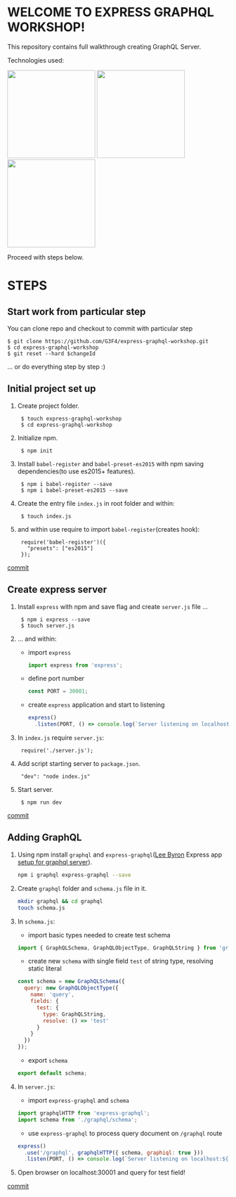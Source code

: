 # WELCOME TO EXPRESS GRAPHQL WORKSHOP!

This repository contains full walkthrough creating GraphQL Server.

Technologies used:

<img height="200" width="200" src="http://graphql.org/img/logo.svg">
<img height="200" width="200" src="http://d3t0dn7puh4fxw.cloudfront.net/wp-content/uploads/2015/09/expressjs.jpg">
<img height="200" width="200" src="https://avatars2.githubusercontent.com/u/9637642?v=3&s=200">

Proceed with steps below.

# STEPS

## Start work from particular step

You can clone repo and checkout to commit with particular step

    $ git clone https://github.com/G3F4/express-graphql-workshop.git
    $ cd express-graphql-workshop
    $ git reset --hard $changeId
    
... or do everything step by step :)

## Initial project set up

1. Create project folder.

        $ touch express-graphql-workshop
        $ cd express-graphql-workshop

2. Initialize npm.

        $ npm init

3. Install `babel-register` and `babel-preset-es2015` with npm saving dependencies(to use es2015+ features).

        $ npm i babel-register --save
        $ npm i babel-preset-es2015 --save

4. Create the entry file `index.js` in root folder and within:

        $ touch index.js

5. and within use require to import `babel-register`(creates hook):

        require('babel-register')({
          "presets": ["es2015"]
        });

[commit](https://github.com/G3F4/express-graphql-workshop/commit/a0d1ca893d0447c6f5214c1d9d7940633c9034d5)

## Create express server

1. Install `express` with npm and save flag and create `server.js` file ...

        $ npm i express --save
        $ touch server.js

2. ... and within:
    * import `express`
    
        ```js
        import express from 'express';
        ```

    * define port number
    
        ```js
        const PORT = 30001;
        ```

    * create `express` application and start to listening
        ```js
        express()
          .listen(PORT, () => console.log(`Server listening on localhost:${PORT}`));
        ```

3. In `index.js` require `server.js`:

        require('./server.js');

5. Add script starting server to `package.json`.

        "dev": "node index.js"

6. Start server.

        $ npm run dev

[commit](https://github.com/G3F4/express-graphql-workshop/commit/e717e162dc3c1df9a66a6d8130e05a8493e36865)

## Adding GraphQL

1. Using npm install `graphql` and `express-graphql`([Lee Byron](https://github.com/leebyron) Express app [setup for graphql server](https://github.com/graphql/graphql-js)).
    ```bash
	npm i graphql express-graphql --save
	```

2. Create `graphql` folder and `schema.js` file in it.
    ```bash
	mkdir graphql && cd graphql
	touch schema.js
	```

3. In `schema.js`:
    * import basic types needed to create test schema
    ```javascript
    import { GraphQLSchema, GraphQLObjectType, GraphQLString } from 'graphql';
    ```

    * create new `schema` with single field `test` of string type, resolving static literal
    ```javascript
    const schema = new GraphQLSchema({
      query: new GraphQLObjectType({
        name: 'query',
        fields: {
          test: {
            type: GraphQLString,
            resolve: () => 'test'
          }
        }
      })
    });
    ```

    * export `schema`
    ```javascript
    export default schema;
    ```

4. In `server.js`:
    * import `express-graphql` and `schema`
    ```javascript
    import graphqlHTTP from 'express-graphql';
    import schema from './graphql/schema';
    ```

    * use `express-graphql` to process query document on `/graphql` route
    ```javascript
    express()
      .use('/graphql', graphqlHTTP({ schema, graphiql: true }))
      .listen(PORT, () => console.log(`Server listening on localhost:${PORT}`));
    ```
    
5. Open browser on localhost:30001 and query for test field!

[commit](https://github.com/G3F4/express-graphql-workshop/commit/b9f71f2aab6f79dfb73f8df7366d494b175bcf43)
